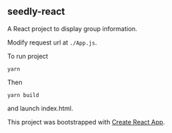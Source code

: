 ## seedly-react

A React project to display group information.

Modify request url at `./App.js`.

To run project
```
yarn
```

Then
```
yarn build
```
and launch index.html.

This project was bootstrapped with [Create React App](https://github.com/facebookincubator/create-react-app).
